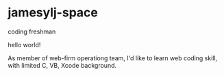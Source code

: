 # jamesylj-space
coding freshman

hello world!

As member of web-firm operationg team, I'd like to learn web coding skill, with limited C, VB, Xcode background. 


